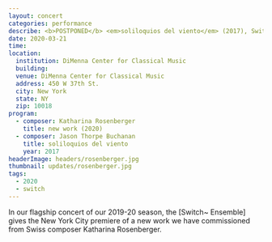 ```yaml
---
layout: concert
categories: performance
describe: <b>POSTPONED</b> <em>soliloquios del viento</em> (2017), Switch~ Ensemble. Tech for Katharina Rosenberger's <em>Up Close</em> (2019).
date: 2020-03-21
time:
location:
  institution: DiMenna Center for Classical Music
  building:
  venue: DiMenna Center for Classical Music
  address: 450 W 37th St.
  city: New York
  state: NY
  zip: 10018
program:
  - composer: Katharina Rosenberger
    title: new work (2020)
  - composer: Jason Thorpe Buchanan
    title: soliloquios del viento
    year: 2017
headerImage: headers/rosenberger.jpg
thumbnail: updates/rosenberger.jpg
tags:
  - 2020
  - switch
---
```


In our flagship concert of our 2019-20 season, the [Switch~ Ensemble] gives the New York City premiere of a new work we have commissioned from Swiss composer Katharina Rosenberger.
